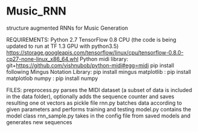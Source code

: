 # Music_RNN
structure augmented RNNs for Music Generation

REQUIREMENTS:
Python 2.7
TensorFlow 0.8 CPU (the code is being updated to run at TF 1.3 GPU with python3.5)
  https://storage.googleapis.com/tensorflow/linux/cpu/tensorflow-0.8.0-cp27-none-linux_x86_64.whl
Python midi library:
  git+https://github.com/vishnubob/python-midi#egg=midi
pip install following 
  Mingus Notation Library: pip install mingus
  matplotlib  : pip install matplotlob
  numpy : pip install numpy

FILES:
preprocess.py parses the MIDI dataset (a subset of data is included in the data folder), optionally adds the sequence counter and saves resulting one ot vectors as pickle file
rnn.py batches data according to given parameters and performs training and testing
model.py contains the model class
rnn_sample.py takes in the config file from saved models and generates new sequences
